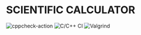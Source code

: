# SCIENTIFIC CALCULATOR
![cppcheck-action](https://github.com/99003173/Scientific-Calculator/workflows/cppcheck-action/badge.svg)
![C/C++ CI](https://github.com/99003173/Scientific-Calculator/workflows/C/C++%20CI/badge.svg)
![Valgrind](https://github.com/99003173/Scientific-Calculator/workflows/Valgrind/badge.svg)
